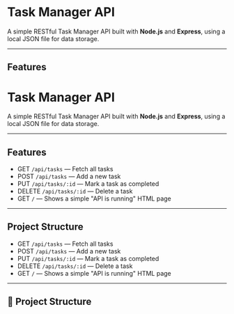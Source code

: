 #  Task Manager API

A simple RESTful Task Manager API built with **Node.js** and **Express**, using a local JSON file for data storage.

---

##  Features
#  Task Manager API

A simple RESTful Task Manager API built with **Node.js** and **Express**, using a local JSON file for data storage.

---

##  Features

-  GET `/api/tasks` — Fetch all tasks
-  POST `/api/tasks` — Add a new task
-  PUT `/api/tasks/:id` — Mark a task as completed
-  DELETE `/api/tasks/:id` — Delete a task
-  GET `/` — Shows a simple "API is running" HTML page

---

##  Project Structure


- GET `/api/tasks` — Fetch all tasks
- POST `/api/tasks` — Add a new task
- PUT `/api/tasks/:id` — Mark a task as completed
- DELETE `/api/tasks/:id` — Delete a task
- GET `/` — Shows a simple "API is running" HTML page

---

## 📁 Project Structure

